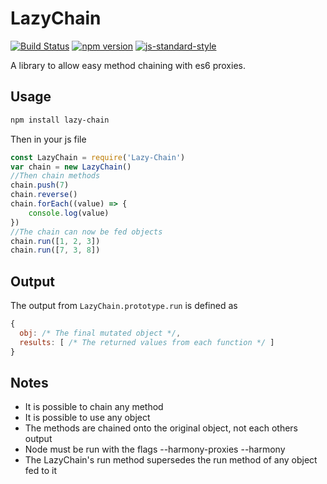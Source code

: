 # LazyChain
[![Build Status](https://travis-ci.org/eliaslfox/Lazy-Chain.svg?branch=master)](https://travis-ci.org/eliaslfox/Lazy-Chain) [![npm version](https://badge.fury.io/js/lazy-chain.svg)](https://badge.fury.io/js/lazy-chain) [![js-standard-style](https://img.shields.io/badge/code%20style-standard-brightgreen.svg)](http://standardjs.com/)

A library to allow easy method chaining with es6 proxies.

## Usage
```bash
npm install lazy-chain
```
Then in your js file

```js
const LazyChain = require('Lazy-Chain')
var chain = new LazyChain()
//Then chain methods
chain.push(7)
chain.reverse()
chain.forEach((value) => {
    console.log(value)
})
//The chain can now be fed objects
chain.run([1, 2, 3])
chain.run([7, 3, 8])
```

## Output

The output from `LazyChain.prototype.run` is defined as

```js
{
  obj: /* The final mutated object */,
  results: [ /* The returned values from each function */ ]
}
```

## Notes
* It is possible to chain any method
* It is possible to use any object
* The methods are chained onto the original object, not each others output
* Node must be run with the flags --harmony-proxies --harmony
* The LazyChain's run method supersedes the run method of any object fed to it
